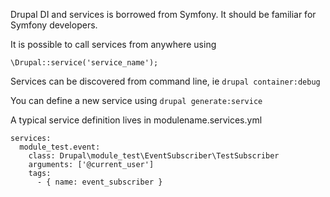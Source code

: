 Drupal DI and services is borrowed from Symfony. It should be familiar for Symfony developers.


It is possible to call services from anywhere using 

```
\Drupal::service('service_name');
```

Services can be discovered from command line, ie `drupal container:debug`

You can define a new service using `drupal generate:service`

A typical service definition lives in modulename.services.yml

```
services:
  module_test.event:
    class: Drupal\module_test\EventSubscriber\TestSubscriber
    arguments: ['@current_user']
    tags:
      - { name: event_subscriber }
```